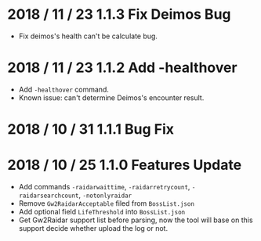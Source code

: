 # 2018 / 11 / 23 1.1.3 Fix Deimos Bug
* Fix deimos's health can't be calculate bug.

# 2018 / 11 / 23 1.1.2 Add -healthover
* Add `-healthover` command.
* Known issue: can't determine Deimos's encounter result.

# 2018 / 10 / 31 1.1.1 Bug Fix

# 2018 / 10 / 25 1.1.0 Features Update
* Add commands `-raidarwaittime`, `-raidarretrycount`, `-raidarsearchcount`, `-notonlyraidar`
* Remove `Gw2RaidarAcceptable` filed from `BossList.json`
* Add optional field `LifeThreshold` into `BossList.json`
* Get Gw2Raidar support list before parsing, now the tool will base on this support decide whether upload the log or not.